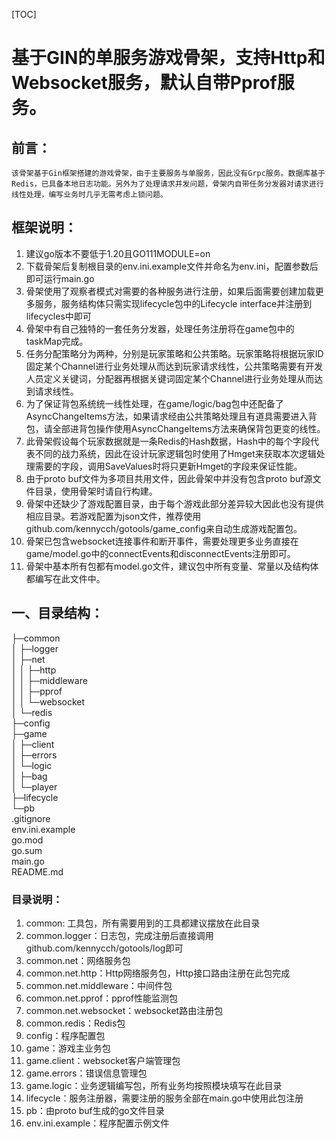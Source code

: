 [TOC]

# 基于GIN的单服务游戏骨架，支持Http和Websocket服务，默认自带Pprof服务。

## 前言：
    该骨架基于Gin框架搭建的游戏骨架，由于主要服务与单服务，因此没有Grpc服务。数据库基于Redis，已具备本地日志功能。另外为了处理请求并发问题，骨架内自带任务分发器对请求进行线性处理，编写业务时几乎无需考虑上锁问题。

## 框架说明：

1.  建议go版本不要低于1.20且GO111MODULE=on
2.  下载骨架后复制根目录的env.ini.example文件并命名为env.ini，配置参数后即可运行main.go
3.  骨架使用了观察者模式对需要的各种服务进行注册，如果后面需要创建加载更多服务，服务结构体只需实现lifecycle包中的Lifecycle interface并注册到lifecycles中即可
4.  骨架中有自己独特的一套任务分发器，处理任务注册将在game包中的taskMap完成。
5.  任务分配策略分为两种，分别是玩家策略和公共策略。玩家策略将根据玩家ID固定某个Channel进行业务处理从而达到玩家请求线性，公共策略需要有开发人员定义关键词，分配器再根据关键词固定某个Channel进行业务处理从而达到请求线性。
6.  为了保证背包系统统一线性处理，在game/logic/bag包中还配备了AsyncChangeItems方法，如果请求经由公共策略处理且有道具需要进入背包，请全部进背包操作使用AsyncChangeItems方法来确保背包更变的线性。
7.  此骨架假设每个玩家数据就是一条Redis的Hash数据，Hash中的每个字段代表不同的战力系统，因此在设计玩家逻辑包时使用了Hmget来获取本次逻辑处理需要的字段，调用SaveValues时将只更新Hmget的字段来保证性能。
8.  由于proto buf文件为多项目共用文件，因此骨架中并没有包含proto buf源文件目录，使用骨架时请自行构建。
9.  骨架中还缺少了游戏配置目录，由于每个游戏此部分差异较大因此也没有提供相应目录。若游戏配置为json文件，推荐使用github.com/kennycch/gotools/game_config来自动生成游戏配置包。
10. 骨架已包含websocket连接事件和断开事件，需要处理更多业务直接在game/model.go中的connectEvents和disconnectEvents注册即可。
11. 骨架中基本所有包都有model.go文件，建议包中所有变量、常量以及结构体都编写在此文件中。

## 一、目录结构：
├─common<br/>
│  ├─logger<br/>
│  ├─net<br/>
│  │  ├─http<br/>
│  │  ├─middleware<br/>
│  │  ├─pprof<br/>
│  │  └─websocket<br/>
│  └─redis<br/>
├─config<br/>
├─game<br/>
│  ├─client<br/>
│  ├─errors<br/>
│  └─logic<br/>
│      ├─bag<br/>
│      └─player<br/>
├─lifecycle<br/>
└─pb<br/>
.gitignore<br/>
env.ini.example<br/>
go.mod<br/>
go.sum<br/>
main.go<br/>
README.md<br/>

### 目录说明：
1.  common: 工具包，所有需要用到的工具都建议摆放在此目录<br/>
2.  common.logger：日志包，完成注册后直接调用github.com/kennycch/gotools/log即可<br/>
3.  common.net：网络服务包<br/>
4.  common.net.http：Http网络服务包，Http接口路由注册在此包完成<br/>
5.  common.net.middleware：中间件包<br/>
6.  common.net.pprof：pprof性能监测包<br/>
7.  common.net.websocket：websocket路由注册包<br/>
8.  common.redis：Redis包<br/>
9.  config：程序配置包<br/>
10. game：游戏主业务包<br/>
11. game.client：websocket客户端管理包<br/>
12. game.errors：错误信息管理包<br/>
13. game.logic：业务逻辑编写包，所有业务均按照模块填写在此目录<br/>
14. lifecycle：服务注册器，需要注册的服务全部在main.go中使用此包注册<br/>
15. pb：由proto buf生成的go文件目录<br/>
16. env.ini.example：程序配置示例文件<br/>